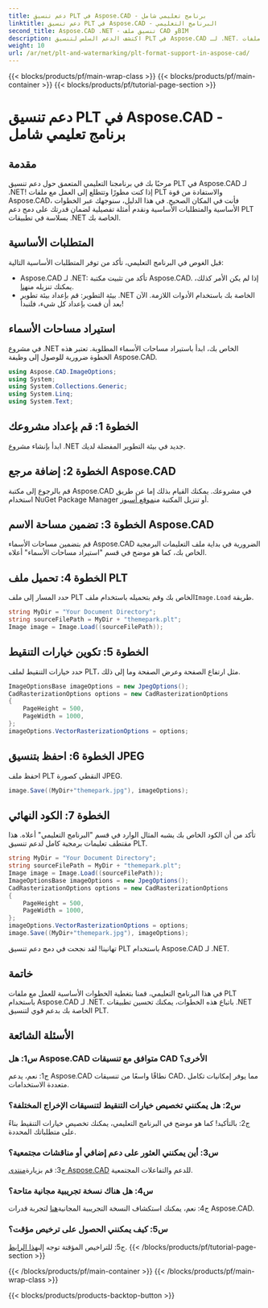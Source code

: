 ```yaml
---
title: دعم تنسيق PLT في Aspose.CAD - برنامج تعليمي شامل
linktitle: دعم تنسيق PLT في Aspose.CAD - البرنامج التعليمي
second_title: Aspose.CAD .NET - تنسيق ملف CAD وBIM
description: اكتشف الدعم السلس لتنسيق PLT في Aspose.CAD لـ .NET. اتبع دليلنا خطوة بخطوة لدمج ملفات PLT في تطبيقات .NET الخاصة بك دون عناء.
weight: 10
url: /ar/net/plt-and-watermarking/plt-format-support-in-aspose-cad/
---
```


{{< blocks/products/pf/main-wrap-class >}}
{{< blocks/products/pf/main-container >}}
{{< blocks/products/pf/tutorial-page-section >}}

# دعم تنسيق PLT في Aspose.CAD - برنامج تعليمي شامل

## مقدمة

مرحبًا بك في برنامجنا التعليمي المتعمق حول دعم تنسيق PLT في Aspose.CAD لـ .NET! إذا كنت مطورًا وتتطلع إلى العمل مع ملفات PLT والاستفادة من قوة Aspose.CAD، فأنت في المكان الصحيح. في هذا الدليل، سنوجهك عبر الخطوات الأساسية والمتطلبات الأساسية ونقدم أمثلة تفصيلية لضمان قدرتك على دمج دعم PLT بسلاسة في تطبيقات .NET الخاصة بك.

## المتطلبات الأساسية

قبل الغوص في البرنامج التعليمي، تأكد من توفر المتطلبات الأساسية التالية:
-  Aspose.CAD لـ .NET: تأكد من تثبيت مكتبة Aspose.CAD. إذا لم يكن الأمر كذلك، يمكنك تنزيله من[هنا](https://releases.aspose.com/cad/net/).
- بيئة التطوير: قم بإعداد بيئة تطوير .NET الخاصة بك باستخدام الأدوات اللازمة.
الآن بعد أن قمت بإعداد كل شيء، فلنبدأ!

## استيراد مساحات الأسماء

في مشروع .NET الخاص بك، ابدأ باستيراد مساحات الأسماء المطلوبة. تعتبر هذه الخطوة ضرورية للوصول إلى وظيفة Aspose.CAD.
```csharp
using Aspose.CAD.ImageOptions;
using System;
using System.Collections.Generic;
using System.Linq;
using System.Text;
```

## الخطوة 1: قم بإعداد مشروعك

ابدأ بإنشاء مشروع .NET جديد في بيئة التطوير المفضلة لديك.

## الخطوة 2: إضافة مرجع Aspose.CAD

 قم بالرجوع إلى مكتبة Aspose.CAD في مشروعك. يمكنك القيام بذلك إما عن طريق استخدام NuGet Package Manager أو تنزيل المكتبة من[موقع أسبوز](https://purchase.aspose.com/buy).

## الخطوة 3: تضمين مساحة الاسم Aspose.CAD

قم بتضمين مساحات الأسماء Aspose.CAD الضرورية في بداية ملف التعليمات البرمجية الخاص بك، كما هو موضح في قسم "استيراد مساحات الأسماء" أعلاه.

## الخطوة 4: تحميل ملف PLT

 حدد المسار إلى ملف PLT الخاص بك وقم بتحميله باستخدام ملف`Image.Load` طريقة.

```csharp
string MyDir = "Your Document Directory";
string sourceFilePath = MyDir + "themepark.plt";
Image image = Image.Load((sourceFilePath));
```

## الخطوة 5: تكوين خيارات التنقيط

حدد خيارات التنقيط لملف PLT، مثل ارتفاع الصفحة وعرض الصفحة وما إلى ذلك.

```csharp
ImageOptionsBase imageOptions = new JpegOptions();
CadRasterizationOptions options = new CadRasterizationOptions
{
    PageHeight = 500,
    PageWidth = 1000,
};
imageOptions.VectorRasterizationOptions = options;
```

## الخطوة 6: احفظ بتنسيق JPEG

احفظ ملف PLT النقطي كصورة JPEG.

```csharp
image.Save((MyDir+"themepark.jpg"), imageOptions);
```

## الخطوة 7: الكود النهائي

تأكد من أن الكود الخاص بك يشبه المثال الوارد في قسم "البرنامج التعليمي" أعلاه. هذا مقتطف تعليمات برمجية كامل لدعم تنسيق PLT.

```csharp
string MyDir = "Your Document Directory";
string sourceFilePath = MyDir + "themepark.plt";
Image image = Image.Load((sourceFilePath));
ImageOptionsBase imageOptions = new JpegOptions();
CadRasterizationOptions options = new CadRasterizationOptions
{
    PageHeight = 500,
    PageWidth = 1000,
};
imageOptions.VectorRasterizationOptions = options;
image.Save((MyDir+"themepark.jpg"), imageOptions);
```

تهانينا! لقد نجحت في دمج دعم تنسيق PLT باستخدام Aspose.CAD لـ .NET.

## خاتمة

في هذا البرنامج التعليمي، قمنا بتغطية الخطوات الأساسية للعمل مع ملفات PLT باستخدام Aspose.CAD لـ .NET. باتباع هذه الخطوات، يمكنك تحسين تطبيقات .NET الخاصة بك بدعم قوي لتنسيق PLT.

## الأسئلة الشائعة

### س1: هل Aspose.CAD متوافق مع تنسيقات CAD الأخرى؟

ج1: نعم، يدعم Aspose.CAD نطاقًا واسعًا من تنسيقات CAD، مما يوفر إمكانيات تكامل متعددة الاستخدامات.

### س2: هل يمكنني تخصيص خيارات التنقيط لتنسيقات الإخراج المختلفة؟

ج2: بالتأكيد! كما هو موضح في البرنامج التعليمي، يمكنك تخصيص خيارات التنقيط بناءً على متطلباتك المحددة.

### س3: أين يمكنني العثور على دعم إضافي أو مناقشات مجتمعية؟

 ج3: قم بزيارة[منتدى Aspose.CAD](https://forum.aspose.com/c/cad/19) للدعم والتفاعلات المجتمعية.

### س4: هل هناك نسخة تجريبية مجانية متاحة؟

 ج4: نعم، يمكنك استكشاف النسخة التجريبية المجانية[هنا](https://releases.aspose.com/) لتجربة قدرات Aspose.CAD.

### س5: كيف يمكنني الحصول على ترخيص مؤقت؟

 ج5: للتراخيص المؤقتة توجه إلى[هذا الرابط](https://purchase.aspose.com/temporary-license/).
{{< /blocks/products/pf/tutorial-page-section >}}

{{< /blocks/products/pf/main-container >}}
{{< /blocks/products/pf/main-wrap-class >}}

{{< blocks/products/products-backtop-button >}}
